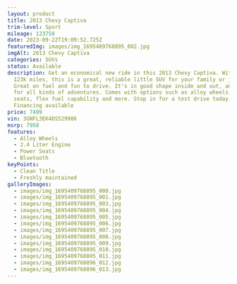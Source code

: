 ```yaml
---
layout: product
title: 2013 Chevy Captiva
trim-level: Sport
mileage: 123758
date: 2023-09-22T19:09:52.725Z
featuredImg: images/img_1695409768895_002.jpg
imgAlt: 2013 Chevy Captiva
categories: SUVs
status: Available
description: Get an economical new ride in this 2013 Chevy Captiva. With only
  123k miles, this is a great, reliable little SUV for your family or just you.
  Great on fuel and fun to drive. It's in good shape inside and out, and ready
  for all kinds of adventures. Comes with options such as alloy wheels, power
  seats, flex fuel capability and more. Stop in for a test drive today.
  Financing available
price: 7499
vin: 3GNFL3EK4DS529986
msrp: 7950
features:
  - Alloy Wheels
  - 2.4 Liter Engine
  - Power Seats
  - Bluetooth
keyPoints:
  - Clean Title
  - Freshly maintained
galleryImages:
  - images/img_1695409768895_000.jpg
  - images/img_1695409768895_001.jpg
  - images/img_1695409768895_003.jpg
  - images/img_1695409768895_004.jpg
  - images/img_1695409768895_005.jpg
  - images/img_1695409768895_006.jpg
  - images/img_1695409768895_007.jpg
  - images/img_1695409768895_008.jpg
  - images/img_1695409768895_009.jpg
  - images/img_1695409768895_010.jpg
  - images/img_1695409768895_011.jpg
  - images/img_1695409768896_012.jpg
  - images/img_1695409768896_013.jpg
---
```

